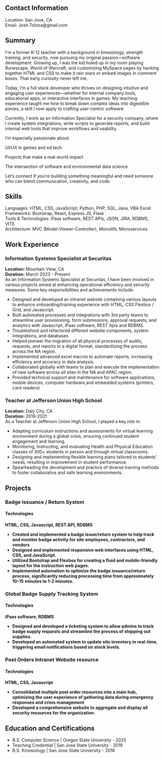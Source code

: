 <h2>Contact Information</h2>
<p>Location: San Jose, CA <br>
  Email: Josh.Toloza@gmail.com
</p>

<h2>Summary</h2>
<p>
I'm a former K-12 teacher with a background in kinesiology, strength training, and security, now pursuing my original passion—software development. Growing up, I was the kid holed up in my room playing Runescape, World of Warcraft, and customizing MySpace pages by hacking together HTML and CSS to make it rain stars or embed images in comment boxes. That early curiosity never left me.

Today, I’m a full stack developer who thrives on designing intuitive and engaging user experiences—whether for internal company tools, educational apps, or interactive interfaces in games. My teaching experience taught me how to break down complex ideas into digestible pieces, a skill I now apply to crafting user-centric software.

Currently, I work as an Information Specialist for a security company, where I create system integrations, write scripts to generate reports, and build internal web tools that improve workflows and usability.

I’m especially passionate about:

UI/UX in games and ed tech

Projects that make a real-world impact

The intersection of software and environmental data science

Let’s connect if you’re building something meaningful and need someone who can blend communication, creativity, and code.
</p>
  

<h2>Skills</h2>
<p>
  Languages: HTML, CSS, JavaScript, Python, PHP, SQL, Java, VBA Excel<br>
  Frameworks: Bootstrap, React, Express JS, Flask <br>
  Tools & Technologies: iPaas software, REST APIs, JSON, JIRA, RDBMS, VITE<br>
  Architecture: MVC (Model-Viewer-Controller), Monolith, Microservices<br>
</p>

<h2>Work Experience</h2>
<h3>Information Systems Specialist at Securitas</h3>

<p>
  <b>Location:</b> Mountain View, CA <br>
  <b>Duration:</b> March 2023 - Present <br>
  As an Information Systems Specialist at Securitas, I have been involved in various projects aimed at enhancing operational efficiency and security measures. Some key responsibilities and achievements include:
  <ul>
    <li>Designed and developed an intranet website containing various layouts to enhance onboarding/training experience with HTML, CSS Flexbox / Grid, and Javascript.</li>
    <li>Built automated processes and integrations with 3rd party teams to streamline user provisioning, form submissions, approval requests, and analytics with  Javascript, iPaas software, REST Apis and RDBMS.</li>
    <li>Troubleshoot and refactored different website components, system integrations, and databases</li>
    <li>Helped pioneer the migration of all physical processes of audits, requests, and reports to a digital format, standardizing the process across the NA region.</li>
    <li>Implemented advanced excel macros to automate reports, increasing efficiency and accuracy in data analysis.</li>
    <li>Collaborated globally with teams to plan and execute the implementation of new software across all sites in the NA and APAC region.</li>
    <li>Provided technical support and maintenance for software applications, mobile devices, computer hardware,and embedded systems (printers, card readers)</li>
  </ul>
</p>
<h3>Teacher at Jefferson Union High School</h3>
<p>
  <b>Location:</b> Daly City, CA <br>
  <b>Duration:</b> 2019-2021 <br>
  As a Teacher at Jefferson Union High School, I played a key role in:
  <ul>
    <li>Adapting curriculum instructions and assessments for virtual learning environment during a global crisis, ensuring continued student engagement and learning.</li>
    <li>Monitoring, instructing, and evaluating Health and Physical Education classes of 300+ students in person and through virtual classrooms.</li>
    <li>Designing and implementing flexible learning plans tailored to students' needs, resulting in improvement in student performance.</li>
    <li>Spearheading the development and practice of diverse training methods to foster collaborative and safe learning environments.</li>
  </ul>
</p>

<h2>Projects</h2>
<h3>Badge Issuance / Return System</h3>
<h4>Technologies<h4>
  <P>HTML, CSS, Javascript, REST API, RDBMS</P>
<ul>
  <li>Created and implemented a badge issue/return system to help track and monitor badge activity for site employees, contractors, and vendors </li>
  <li>Designed and implemented responsive web interfaces using HTML, CSS, and JavaScript.</li>
  <li>Utilized Bootstrap and Flexbox for creating a fluid and mobile-friendly layout for the instruction web pages.</li>
  <li>Implemented automation to optimize the badge issuance/return process, significantly reducing processing time from approximately 10-15 minutes to 1-2 minutes.</li>
</ul>

<h3>Global Badge Supply Tracking System</h3>
<h4>Technologies<h4>
  <P>iPaas software, RDBMS</P>
<ul>
  <li>Designed and developed a ticketing system to allow admins to track badge supply requests and streamline the process of shipping out supplies.</li>
  <li>Developed an automated system to update site inventory in real-time, triggering email notifications based on stock levels.</li>
</ul>

<h3>Post Orders Intranet Website resource</h3>
<h4>Technologies<h4>
  <P>HTML, CSS, Javascript</P>
<ul>
  <li>Consolidated multiple post order resources into a main hub, optimizing the user experience of gathering data during emergency responses and crisis management </li>
  <li>Developed a comprehensive website to aggregate and display all security resources for the organization.</li>
</ul>


<h2>Education and Certifications</h2>
<ul>
  <li>B.S. Computer Science | Oregon State University - 2025 </li>
  <li>Teaching Credential | San Jose State University - 2019</li>
  <li>B.S. Kinesiology | San Jose State University - 2016</li>
</ul>




